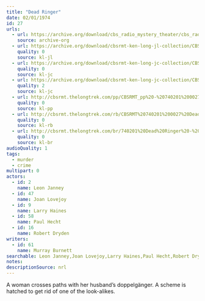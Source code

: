 ```yaml
---
title: "Dead Ringer"
date: 02/01/1974
id: 27
urls: 
  - url: https://archive.org/download/cbs_radio_mystery_theater/cbs_radio_mystery_theater-0001-0050.zip/cbs_radio_mystery_theater-0001-0050%2Fcbsrmt_0027_dead_ringer.mp3
    source: archive-org
  - url: https://archive.org/download/cbsrmt-ken-long-jl-collection/CBSRMT - 740201 0027 Dead Ringer_jl.mp3
    quality: 0
    source: kl-jl
  - url: https://archive.org/download/cbsrmt-ken-long-jc-collection/CBSRMT - 740201 0027 Dead Ringer vbr kb vol_jc.mp3
    quality: 0
    source: kl-jc
  - url: https://archive.org/download/cbsrmt-ken-long-jc-collection/CBSRMT - 740201 0027 Dead Ringer vbr oz_jc.mp3
    quality: 2
    source: kl-jc
  - url: http://cbsrmt.thelongtrek.com/pp/CBSRMT_pp%20-%20740201%200027%20Dead%20Ringer.mp3
    quality: 0
    source: kl-pp
  - url: http://cbsrmt.thelongtrek.com/rb/CBSRMT%20740201%200027%20Dead%20Ringer_rb%20wor%20problems.mp3
    quality: 0
    source: kl-rb
  - url: http://cbsrmt.thelongtrek.com/br/740201%20Dead%20Ringer%20-%20WOR.mp3
    quality: 0
    source: kl-br
audioQuality: 1
tags: 
  - murder
  - crime
multipart: 0
actors:  
  - id: 2
    name: Leon Janney  
  - id: 47
    name: Joan Lovejoy  
  - id: 9
    name: Larry Haines  
  - id: 58
    name: Paul Hecht  
  - id: 16
    name: Robert Dryden
writers:  
  - id: 61
    name: Murray Burnett
searchable: Leon Janney,Joan Lovejoy,Larry Haines,Paul Hecht,Robert Dryden Murray Burnett
notes: 
descriptionSource: nrl
---
```

A woman crosses paths with her husband’s doppelgänger. A scheme is hatched to get rid of one of the look-alikes.